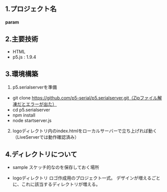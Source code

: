 ## 1.プロジェクト名

#### param

## 2.主要技術
- HTML
- p5.js : 1.9.4

## 3.環境構築
1. p5.serialserverを準備
- git clone https://github.com/p5-serial/p5.serialserver.git（Zipファイル解凍だとエラーが出た）
- cd p5.serialserver
- npm install
- node startserver.js

2. logoディレクトリ内のindex.htmlをローカルサーバーで立ち上げれば動く（LiveServerでは動作確認済み）


## 4.ディレクトリについて
- sample
スケッチ的なのを保存しておく場所

- logoディレクトリ
ロゴ作成用のプロジェクト一式。
デザインが増えるごとに、これに該当するディレクトリが増える。